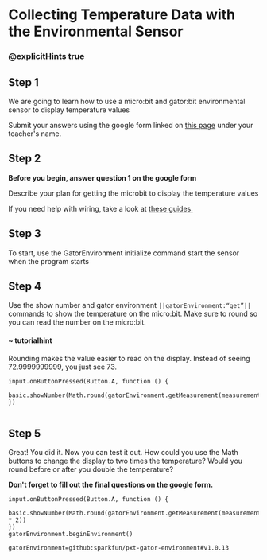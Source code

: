 # Collecting Temperature Data with the Environmental Sensor
### @explicitHints true
 
## Step 1
 
We are going to learn how to use a micro:bit and gator:bit environmental sensor  to display temperature values
 
Submit your answers using the google form linked on [this page](https://schoolwidelabs.github.io/sensor-immersion/assessments/Lesson2/environmental_assessment.html) under your teacher's name.
 
 
## Step 2
 
**Before you begin, answer question 1 on the google form**
 
Describe your plan for getting the microbit to display the temperature values
 
If you need help with wiring, take a look at [these guides.](https://docs.google.com/document/d/1KrhVLl_owwXz_xAVbcIEAG9O5N4wdBY3mjd-GX34Bag/edit?usp=sharing)
 
## Step 3
 
To start, use the GatorEnvironment initialize command start the sensor when the program starts
  
## Step 4
 
Use the show number and gator environment ``||gatorEnvironment:“get”||`` commands to show the temperature on the micro:bit. Make sure to round so you can read the number on the micro:bit.
 
 
#### ~ tutorialhint
 
Rounding makes the value easier to read on the display. 
Instead of seeing 72.9999999999, you just see 73.
 
```blocks
input.onButtonPressed(Button.A, function () {
    basic.showNumber(Math.round(gatorEnvironment.getMeasurement(measurementType.degreesF)))
})
 
```
 
## Step 5
Great! You did it. Now you can test it out. How could you use the Math buttons to change the display to two times the temperature? Would you round before or after you double the temperature?
 
**Don't forget to fill out the final questions on the google form.**
 
```ghost
input.onButtonPressed(Button.A, function () {
    basic.showNumber(Math.round(gatorEnvironment.getMeasurement(measurementType.degreesF) * 2))
})
gatorEnvironment.beginEnvironment()
```
 
```package
gatorEnvironment=github:sparkfun/pxt-gator-environment#v1.0.13
```

